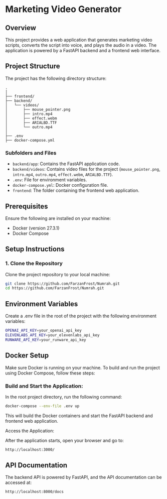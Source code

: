 # Marketing Video Generator

## Overview

This project provides a web application that generates marketing video scripts, converts the script into voice, and plays the audio in a video. The application is powered by a FastAPI backend and a frontend web interface.

## Project Structure

The project has the following directory structure:

```plaintext
.
│
├── frontend/
├── backend/
│   └── videos/
│       ├── mouse_pointer.png
│       ├── intro.mp4
│       ├── effect.webm
│       ├── ARIALBD.TTF
│       └── outro.mp4
│
├── .env         
├── docker-compose.yml
```

### Subfolders and Files
- `backend/app`: Contains the FastAPI application code.
- `backend/videos`: Contains video files for the project (`mouse_pointer.png`, `intro.mp4`, `outro.mp4`, `effect.webm`, `ARIALBD.TTF`).
- `.env`: File for environment variables.
- `docker-compose.yml`: Docker configuration file.
- `frontend`: The folder containing the frontend web application.

## Prerequisites

Ensure the following are installed on your machine:
- Docker (version 27.3.1)
- Docker Compose

## Setup Instructions

### 1. Clone the Repository
Clone the project repository to your local machine:

```bash
git clone https://github.com/FarzanFrost/Numrah.git
cd https://github.com/FarzanFrost/Numrah.git
```
## Environment Variables
Create a .env file in the root of the project with the following environment variables:

```bash
OPENAI_API_KEY=your_openai_api_key
ELEVENLABS_API_KEY=your_elevenlabs_api_key
RUNWARE_API_KEY=your_runware_api_key
```
## Docker Setup
Make sure Docker is running on your machine. To build and run the project using Docker Compose, follow these steps:

### Build and Start the Application:

In the root project directory, run the following command:

```bash
docker-compose --env-file .env up
```

This will build the Docker containers and start the FastAPI backend and frontend web application.

Access the Application:

After the application starts, open your browser and go to:

```bash
http://localhost:3000/
```

## API Documentation
The backend API is powered by FastAPI, and the API documentation can be accessed at:
```bash
http://localhost:8000/docs
```